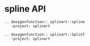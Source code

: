 # spline API

```{eval-rst}
.. doxygenfunction:: splinart::spline
   :project: splinart
```

```{eval-rst}
.. doxygenfunction:: splinart::SplinT
   :project: splinart
```
